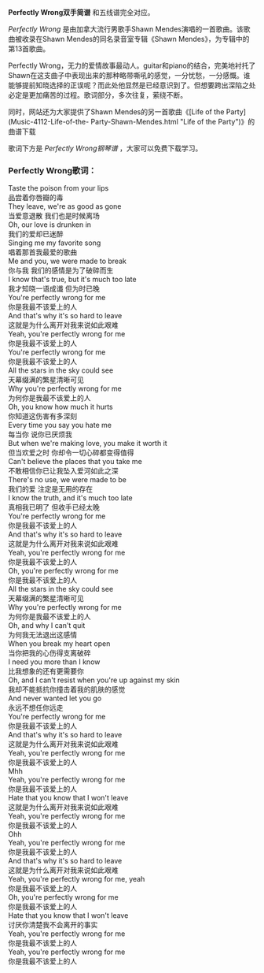 

**Perfectly Wrong双手简谱** 和五线谱完全对应。

_Perfectly Wrong_ 是由加拿大流行男歌手Shawn Mendes演唱的一首歌曲。该歌曲被收录在Shawn
Mendes的同名录音室专辑《Shawn Mendes》，为专辑中的第13首歌曲。

Perfectly
Wrong，无力的爱情故事最动人。guitar和piano的结合，完美地衬托了Shawn在这支曲子中表现出来的那种略带嘶吼的感觉，一分忧愁，一分感慨。谁能够提前知晓选择的正误呢？而此处他显然是已经意识到了。但想要跨出深陷之处必定是更加痛苦的过程。歌词部分，多次往复，萦绕不断。

同时，网站还为大家提供了Shawn Mendes的另一首歌曲《[Life of the Party](Music-4112-Life-of-the-
Party-Shawn-Mendes.html "Life of the Party")》的曲谱下载

歌词下方是 _Perfectly Wrong钢琴谱_ ，大家可以免费下载学习。

### Perfectly Wrong歌词：

Taste the poison from your lips  
品尝着你唇瓣的毒  
They leave, we're as good as gone  
当爱意退散 我们也是时候离场  
Oh, our love is drunken in  
我们的爱却已迷醉  
Singing me my favorite song  
唱着那首我最爱的歌曲  
Me and you, we were made to break  
你与我 我们的感情是为了破碎而生  
I know that's true, but it's much too late  
我才知晓一语成谶 但为时已晚  
You're perfectly wrong for me  
你是我最不该爱上的人  
And that's why it's so hard to leave  
这就是为什么离开对我来说如此艰难  
Yeah, you're perfectly wrong for me  
你是我最不该爱上的人  
You're perfectly wrong for me  
你是我最不该爱上的人  
All the stars in the sky could see  
天幕缀满的繁星清晰可见  
Why you're perfectly wrong for me  
为何你是我最不该爱上的人  
Oh, you know how much it hurts  
你知道这伤害有多深刻  
Every time you say you hate me  
每当你 说你已厌烦我  
But when we're making love, you make it worth it  
但当欢爱之时 你却令一切心碎都变得值得  
Can't believe the places that you take me  
不敢相信你已让我坠入爱河如此之深  
There's no use, we were made to be  
我们的爱 注定是无用的存在  
I know the truth, and it's much too late  
真相我已明了 但收手已经太晚  
You're perfectly wrong for me  
你是我最不该爱上的人  
And that's why it's so hard to leave  
这就是为什么离开对我来说如此艰难  
Yeah, you're perfectly wrong for me  
你是我最不该爱上的人  
Oh, you're perfectly wrong for me  
你是我最不该爱上的人  
All the stars in the sky could see  
天幕缀满的繁星清晰可见  
Why you're perfectly wrong for me  
为何你是我最不该爱上的人  
Oh, and why I can't quit  
为何我无法退出这感情  
When you break my heart open  
当你把我的心伤得支离破碎  
I need you more than I know  
比我想象的还有更需要你  
Oh, and I can't resist when you're up against my skin  
我却不能抵抗你撞击着我的肌肤的感觉  
And never wanted let you go  
永远不想任你远走  
You're perfectly wrong for me  
你是我最不该爱上的人  
And that's why it's so hard to leave  
这就是为什么离开对我来说如此艰难  
Yeah, you're perfectly wrong for me  
你是我最不该爱上的人  
Mhh  
Yeah, you're perfectly wrong for me  
你是我最不该爱上的人  
Hate that you know that I won't leave  
这就是为什么离开对我来说如此艰难  
Yeah, you're perfectly wrong for me  
你是我最不该爱上的人  
Ohh  
Yeah, you're perfectly wrong for me  
你是我最不该爱上的人  
And that's why it's so hard to leave  
这就是为什么离开对我来说如此艰难  
Yeah, you're perfectly wrong for me, yeah  
你是我最不该爱上的人  
Oh, you're perfectly wrong for me  
你是我最不该爱上的人  
Hate that you know that I won't leave  
讨厌你清楚我不会离开的事实  
Yeah, you're perfectly wrong for me  
你是我最不该爱上的人  
Yeah, you're perfectly wrong for me  
你是我最不该爱上的人

